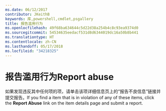 ```yaml
---
ms.date: 06/12/2017
contributor: JKeithB
keywords: 库,powershell,cmdlet,psgallery
title: 报告滥用行为
ms.openlocfilehash: 49f68ba634644c5d22d38a254b4c8c93ea9374d0
ms.sourcegitcommit: 54534635eedacf531d8d6344019dc16a50b8b441
ms.translationtype: HT
ms.contentlocale: zh-CN
ms.lasthandoff: 05/17/2018
ms.locfileid: "34218325"
---
```

# <a name="report-abuse"></a><span data-ttu-id="9649f-103">报告滥用行为</span><span class="sxs-lookup"><span data-stu-id="9649f-103">Report abuse</span></span>

<span data-ttu-id="9649f-104">如果发现违反其中任何项的项，请单击该项详细信息页上的“报告不良信息”链接并提交报告。</span><span class="sxs-lookup"><span data-stu-id="9649f-104">If you find a item that is in violation of any of these items, click the **Report Abuse** link on the item details page and submit a report.</span></span>